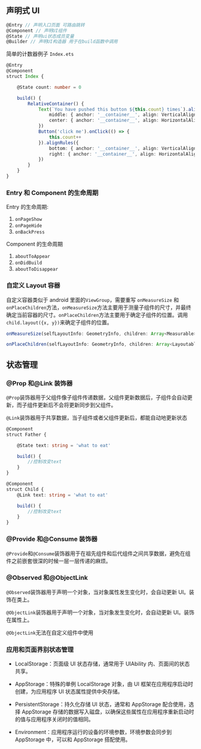 ## 声明式 UI

```ts
@Entry // 声明入口页面 可路由跳转
@Component // 声明UI组件
@State // 声明ui状态成员变量
@Builder // 声明UI构造器 用于在build函数中调用
```

简单的计数器例子 `Index.ets`

```ts
@Entry
@Component
struct Index {

    @State count: number = 0

    build() {
        RelativeContainer() {
            Text(`You have pushed this button ${this.count} times`).alignRules({
                middle: { anchor: '__container__', align: VerticalAlign.center },
                center: { anchor: '__container__', align: HorizontalAlign.center }
            })
            Button('click me').onClick(() => {
                this.count++
            }).alignRules({
                bottom: { anchor: '__container__', align: VerticalAlign.bottom },
                right: { anchor: '__container__', align: HorizontalAlign.right }
            })
        }
    }
}
```

### Entry 和 Component 的生命周期

Entry 的生命周期:

1. `onPageShow`
2. `onPageHide`
3. `onBackPress`

Component 的生命周期

1. `aboutToAppear`
2. `onDidBuild`
3. `aboutToDisappear`

### 自定义 Layout 容器

自定义容器类似于 android 里面的`ViewGroup`，需要重写 `onMeasureSize` 和 `onPlaceChildren`方法，`onMeasureSize`方法主要用于测量子组件的尺寸，并最终确定当前容器的尺寸。`onPlaceChildren`方法主要用于确定子组件的位置。调用`child.layout({x, y})`来确定子组件的位置。

```ts
onMeasureSize(selfLayoutInfo: GeometryInfo, children: Array<Measurable>, constraint: ConstraintSizeOptions)

onPlaceChildren(selfLayoutInfo: GeometryInfo, children: Array<Layoutable>, constraint: ConstraintSizeOptions)
```

## 状态管理

### @Prop 和@Link 装饰器

`@Prop`装饰器用于父组件像子组件传递数据，父组件更新数据后，子组件会自动更新，而子组件更新后不会将更新同步到父组件。

`@Link`装饰器用于共享数据，当子组件或者父组件更新后，都能自动地更新状态

```ts
@Component
struct Father {

    @State text: string = 'what to eat'

    build() {
        //控制改变text
    }
}

@Component
struct Child {
    @Link text: string = 'what to eat'

    build() {
        //控制改变text
    }
}
```

### @Provide 和@Consume 装饰器

`@Provide`和`@Consume`装饰器用于在祖先组件和后代组件之间共享数据，避免在组件之前嵌套很深的时候一层一层传递的麻烦。

### @Observed 和@ObjectLink

`@Observed`装饰器用于声明一个对象，当对象属性发生变化时，会自动更新 UI。装饰在类上。

`@ObjectLink`装饰器用于声明一个对象，当对象发生变化时，会自动更新 UI。装饰在属性上。

`@ObjectLink`无法在自定义组件中使用

### 应用和页面界别状态管理

- LocalStorage：页面级 UI 状态存储，通常用于 UIAbility 内、页面间的状态共享。

- AppStorage：特殊的单例 LocalStorage 对象，由 UI 框架在应用程序启动时创建，为应用程序 UI 状态属性提供中央存储。

- PersistentStorage：持久化存储 UI 状态，通常和 AppStorage 配合使用，选择 AppStorage 存储的数据写入磁盘，以确保这些属性在应用程序重新启动时的值与应用程序关闭时的值相同。

- Environment：应用程序运行的设备的环境参数，环境参数会同步到 AppStorage 中，可以和 AppStorage 搭配使用。
